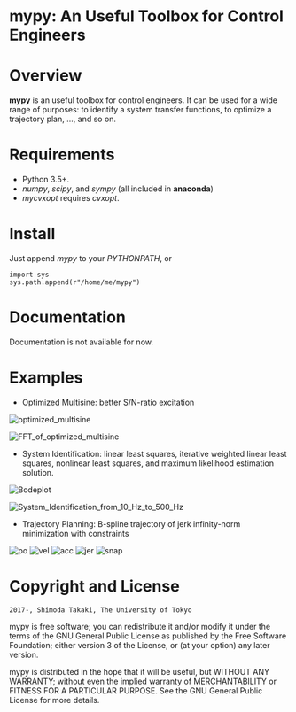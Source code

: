 **mypy**: An Useful Toolbox for Control Engineers 
======

Overview
========

**mypy** is an useful toolbox for control engineers.
It can be used for a wide range of purposes: to identify a system transfer functions, to optimize a trajectory plan, ..., and so on.

Requirements
============

* Python 3.5+.
* *numpy*, *scipy*, and *sympy* (all included in **anaconda**)
* *mycvxopt* requires *cvxopt*.

Install
=======
Just append *mypy* to your *PYTHONPATH*, or

	import sys
	sys.path.append(r"/home/me/mypy")

Documentation
=============

Documentation is not available for now.

Examples
=============

* Optimized Multisine: better S/N-ratio excitation 

![optimized_multisine](images/optimized_multisine.jpg)

![FFT_of_optimized_multisine](images/FFT_of_optimized_multisine.jpg)

* System Identification: linear least squares, iterative weighted linear least squares, nonlinear least squares,  and maximum likelihood estimation solution. 

![Bodeplot](images/Bodeplot.jpg)

![System_Identification_from_10_Hz_to_500_Hz](images/System_Identification_from_10_Hz_to_500_Hz.jpg)

* Trajectory Planning: B-spline trajectory of jerk infinity-norm minimization with constraints

![po](images/Position.png)
![vel](images/Velocity.png)
![acc](images/Acceleration.png)
![jer](images/jerk.png)
![snap](images/snap.png)


Copyright and License
=============

	2017-, Shimoda Takaki, The University of Tokyo

mypy is free software; you can redistribute it and/or modify it under the terms of the GNU General Public License as published by the Free Software Foundation; either version 3 of the License, or (at your option) any later version.

mypy is distributed in the hope that it will be useful, but WITHOUT ANY WARRANTY; without even the implied warranty of MERCHANTABILITY or FITNESS FOR A PARTICULAR PURPOSE. See the GNU General Public License for more details.

